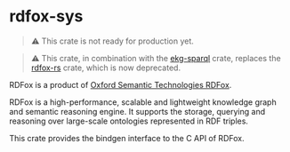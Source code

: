 # rdfox-sys

> :warning: This crate is not ready for production yet.

> :warning: This crate, in combination with the [ekg-sparql](https://crates.io/crates/ekg-sparql) crate,
> replaces the [rdfox-rs](https://crates.io/crates/rdfox-rs) crate, which is now deprecated.

RDFox is a product of [Oxford Semantic Technologies RDFox](https://www.oxfordsemantic.tech/product).

RDFox is a high-performance, scalable and lightweight knowledge graph and semantic reasoning engine.
It supports the storage, querying and reasoning over large-scale ontologies represented in RDF triples.

This crate provides the bindgen interface to the C API of RDFox.
